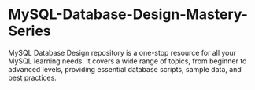# MySQL-Database-Design-Mastery-Series
MySQL Database Design repository is a one-stop resource for all your MySQL learning needs. It covers a wide range of topics, from beginner to advanced levels, providing essential database scripts, sample data, and best practices.
